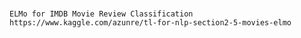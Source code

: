 #
```
ELMo for IMDB Movie Review Classification
https://www.kaggle.com/azunre/tl-for-nlp-section2-5-movies-elmo
```

```

```
